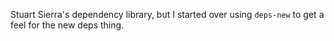 Stuart Sierra's dependency library, but I started over using `deps-new` to get a feel for the new deps thing.
